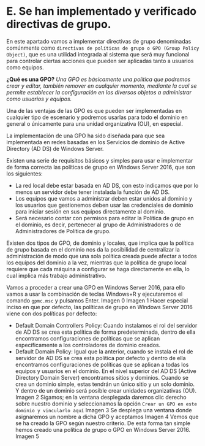 # E. Se han implementado y verificado directivas de grupo.
En este apartado vamos a implementar directivas de grupo denominadas comúnmente como `directivas de políticas de grupo o GPO (Group Policy Object)`, que es una utilidad integrada al sistema que será muy funcional para controlar ciertas acciones que pueden ser aplicadas tanto a usuarios como equipos.

**¿Qué es una GPO?** *Una GPO es básicamente una política que podremos crear y editar, también remover en cualquier momento, mediante la cual se permite establecer la configuración en los diversos objetos a administrar como usuarios y equipos.*

 Una de las ventajas de las GPO es que pueden ser implementadas en cualquier tipo de escenario y podremos usarlas para todo el dominio en general o únicamente para una unidad organizativa (OU), en especial.

 La implementación de una GPO ha sido diseñada para que sea implementada en redes basadas en los Servicios de dominio de Active Directory (AD DS) de Windows Server.
 
Existen una serie de requisitos básicos y simples para usar e implementar de forma correcta las políticas de grupo en Windows Server 2016, que son los siguientes:
- La red local debe estar basada en AD DS, con esto indicamos que por lo menos un servidor debe tener instalada la función de AD DS.
- Los equipos que vamos a administrar deben estar unidos al dominio y los usuarios que gestionemos deben usar las credenciales de dominio para iniciar sesión en sus equipos directamente al dominio.
- Será necesario contar con permisos para editar la Política de grupo en el dominio, es decir, pertenecer al grupo de Administradores o de Administradores de Política de grupo.
 
Existen dos tipos de GPO, de dominio y locales, que implica que la política de grupo basada en el dominio nos da la posibilidad de centralizar la administración de modo que una sola política creada puede afectar a todos los equipos del dominio a la vez, mientras que la política de grupo local requiere que cada máquina a configurar se haga directamente en ella, lo cual implica más trabajo administrativo.

Vamos a proceder a crear una GPO en Windows Server 2016, para ello vamos a usar la combinación de teclas Windows+R y ejecutaremos el comando `gpmc.msc` y pulsamos Enter.
Imagen 0
Imagen 1
Hacer especial inciso en que por defecto, las políticas de grupo en Windows Server 2016 viene con dos políticas por defecto:
- Default Domain Controllers Policy: Cuando instalamos el rol del servidor de AD DS se crea esta política de forma predeterminada, dentro de ella encontramos configuraciones de políticas que se aplican específicamente a los controladores de dominio creados.
- Default Domain Policy: Igual que la anterior, cuando se instala el rol de servidor de AD DS se crea esta política por defecto y dentro de ella encontramos configuraciones de políticas que se aplican a todas los equipos y usuarios en el dominio.
En el nivel superior del AD DS (Active Directory Domain Server) encontramos sitios y dominios. Cuando se crea un dominio simple, estas tendrán un único sitio y un solo dominio. Y dentro de un dominio será posible crear unidades organizativas (OU).
Imagen 2
Sigamos; en la ventana desplegada daremos clic derecho sobre nuestro dominio y seleccionamos la opción `Crear un GPO en este dominio y vincularlo aquí`
Imagen 3
Se desplega una ventana donde asignaremos un nombre a dicha GPO y aceptamos
Imagen 4
Vemos que se ha creado la GPO según nuestro criterio. De esta forma tan simple hemos creado una política de grupo o GPO en Windows Server 2016.
Imagen 5
